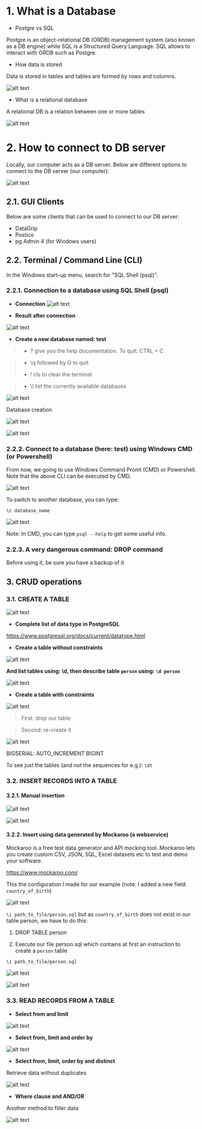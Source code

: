 # 1. What is a Database

* Postgre vs SQL

Postgre is an object-relational DB (ORDB) management system (also known as a DB engine) while SQL is a Structured Query Language. SQL allows to interact with ORDB such as Postgre.

* How data is stored

Data is stored in tables and tables are formed by rows and columns.

![alt text](images/introduction/image-1.png)

* What is a relational database

A relational DB is a relation between one or more tables

![alt text](images/introduction/image-2.png)

# 2. How to connect to DB server

Locally, our computer acts as a DB server. Below are different options to connect to the DB server (our computer):

![alt text](images/introduction/image-3.png)

## 2.1. GUI Clients
Below are some clients that can be used to connect to our DB server:

* DataGrip
* Postico
* pg Admin 4 (for Windows users)

## 2.2. Terminal / Command Line (CLI)

In the Windows start-up menu, search for "SQL Shell (psql)".

### 2.2.1. Connection to a database using SQL Shell (psql)

* **Connection**
![alt text](images/introduction/image-4.png)


* **Result after connection**

![alt text](images/introduction/image-5.png)

* **Create a new database named: test**

> * \? give you the help documentation. To quit: CTRL + C

> * \q followed by O to quit

> * \! cls to clear the terminal

> * \l list the currently available databases

![alt text](images/introduction/image-6.png)

Database creation

![alt text](images/introduction/image-7.png)

![alt text](images/introduction/image-8.png)

### 2.2.2. Connect to a database (here: test) using Windows CMD (or Powershell)

From now, we going to use Windows Command Promt (CMD) or Powershell. Note that the above CLI can be executed by CMD.

![alt text](images/introduction/image-9.png)

To switch to another database, you can type:
```
\c database_name
```

![alt text](images/introduction/image-10.png)

Note: In CMD, you can type `psql --help` to get some useful info.


### 2.2.3. A very dangerous command: DROP command

Before using it, be sure you have a backup of it


## 3. CRUD operations

### 3.1. CREATE A TABLE

![alt text](images/CRUD/CREATE/image-1.png)

* **Complete list of data type in PostgreSQL**

https://www.postgresql.org/docs/current/datatype.html


* **Create a table without constraints**

![alt text](images/CRUD/CREATE/image-2.png)

**And list tables using: \d, then describe table `person` using: `\d person`**

![alt text](images/CRUD/CREATE/image-3.png)


* **Create a table with constraints**

![alt text](images/CRUD/CREATE/image-4.png)


> First: drop our table

> Second: re-create it

![alt text](images/CRUD/CREATE/image-5.png)

BIGSERIAL: AUTO_INCREMENT BIGINT

To see just the tables (and not the sequences for e.g.): `\dt`

### 3.2. INSERT RECORDS INTO A TABLE

#### 3.2.1. Manual insertion

![alt text](images/CRUD/INSERT/image-1.png)

![alt text](images/CRUD/INSERT/image-2.png)

#### 3.2.2. Insert using data generated by Mockaroo (a webservice)

Mockaroo is a free test data generator and API mocking tool. Mockaroo lets you create custom CSV, JSON, SQL, Excel datasets etc to test and demo your software.

https://www.mockaroo.com/


This the configuration I made for our example (note: I added a new field: `country_of_birth`)

![alt text](images/CRUD/INSERT/image-3.png)


`\i path_to_file/person.sql` but as `country_of_birth` does not exist in our table person, we have to do this:

1. DROP TABLE person

2. Execute our file person.sql which contains at first an instruction to create a `person` table

`\i path_to_file/person.sql`

![alt text](images/CRUD/INSERT/image-4.png)

![alt text](images/CRUD/INSERT/image-5.png)

### 3.3. READ RECORDS FROM A TABLE

* **Select from and limit**

![alt text](images/CRUD/READ/image-1.png)


* **Select from, limit and order by**

![alt text](images/CRUD/READ/image-2.png)

* **Select from, limit, order by and distinct**

Retrieve data without duplicates

![alt text](images/CRUD/READ/image-3.png)

* **Where clause and AND/OR**

Another method to filter data

![alt text](images/CRUD/READ/image-4.png)

